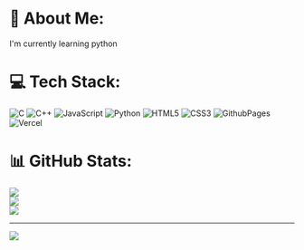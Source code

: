 # 💫 About Me:
I'm currently learning python 


# 💻 Tech Stack:
![C](https://img.shields.io/badge/c-%2300599C.svg?style=for-the-badge&logo=c&logoColor=white) ![C++](https://img.shields.io/badge/c++-%2300599C.svg?style=for-the-badge&logo=c%2B%2B&logoColor=white) ![JavaScript](https://img.shields.io/badge/javascript-%23323330.svg?style=for-the-badge&logo=javascript&logoColor=%23F7DF1E) ![Python](https://img.shields.io/badge/python-3670A0?style=for-the-badge&logo=python&logoColor=ffdd54) ![HTML5](https://img.shields.io/badge/html5-%23E34F26.svg?style=for-the-badge&logo=html5&logoColor=white) ![CSS3](https://img.shields.io/badge/css3-%231572B6.svg?style=for-the-badge&logo=css3&logoColor=white) ![GithubPages](https://img.shields.io/badge/github%20pages-121013?style=for-the-badge&logo=github&logoColor=white) ![Vercel](https://img.shields.io/badge/vercel-%23000000.svg?style=for-the-badge&logo=vercel&logoColor=white)
# 📊 GitHub Stats:
![](https://github-readme-stats.vercel.app/api?username=youknowmeright&theme=dark&hide_border=true&include_all_commits=false&count_private=false)<br/>
![](https://github-readme-streak-stats.herokuapp.com/?user=youknowmeright&theme=dark&hide_border=true)<br/>
![](https://github-readme-stats.vercel.app/api/top-langs/?username=youknowmeright&theme=dark&hide_border=true&include_all_commits=false&count_private=false&layout=compact)

---
[![](https://visitcount.itsvg.in/api?id=youknowmeright&icon=0&color=12)](https://visitcount.itsvg.in)

<!-- Proudly created with GPRM ( https://gprm.itsvg.in ) -->
